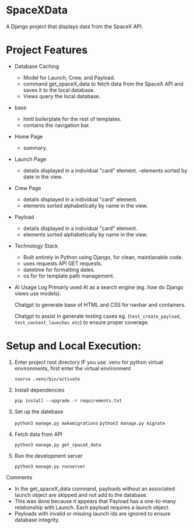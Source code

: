 # SpaceXData
A Django project that displays data from the SpaceX API.


# Project Features
- Database Caching
    - Model for Launch, Crew, and Payload.
    - command get_spaceX_data to fetch data from the SpaceX API and saves it to the local database.
    - Views query the local database.

- base
    - hmtl boilerplate for the rest of templates.
    - contains the navigation bar.
- Home Page
    - summary.
- Launch Page
    - details displayed in a individual "card" element.
    -elements sorted by date in the view.
- Crew Page
    - details displayed in a individual "card" element.
    - elements sorted alphabetically by name in the view.
- Payload
    - details displayed in a individual "card" element.
    - elements sorted alphabetically by name in the view.
    

- Technology Stack
    - Built entirely in Python using Django, for clean, maintianable code.
    - uses requests API GET requests.
    - datetime for formatting dates.
    - os for for template path management.

- AI Usage Log
    Primarly used AI as a search engine (eg. *how* do Django views use models).

    Chatgpt to generate base of HTML and CSS for navbar and containers.

    Chatgpt to assist in generate testing cases eg. (`test_create_payload`, `test_context_launches etc`) to ensure proper coverage.

# Setup and Local Execution:
    
1. Enter project root directory
    IF you use .venv for python virtual environments, first enter the virtual environment

    `source .venv/bin/activate`

2. Install dependencies
    
    `pip install --upgrade -r requirements.txt`

3. Set up the datebase

    `python3 manage.py makemigrations`
    `python3 manage.py migrate`

4. Fetch data from API

    `python3 manage.py get_spaceX_data`

5. Run the development server

    `python3 manage.py runserver`

Comments

- In the get_spaceX_data command, payloads without an associated launch object are skipped and not add to the database.
- This was done because it appears that Payload has a one-to-many relationship with Launch. Each payload requires a launch object.
- Payloads with invalid or missing launch ids are ignored to ensure database integrity.
